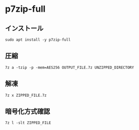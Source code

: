 # p7zip-full

## インストール
```shell
sudo apt install -y p7zip-full
```

## 圧縮
```shell
7z a -tzip -p -mem=AES256 OUTPUT_FILE.7z UNZIPPED_DIRECTORY
```

## 解凍
```shell
7z x ZIPPED_FILE.7z
```

## 暗号化方式確認
```shell
7z l -slt ZIPPED_FILE
```
